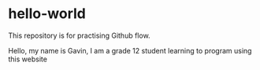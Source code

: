 # hello-world
This repository is for practising Github flow.

Hello, my name is Gavin, I am a grade 12 student learning to program using this website
